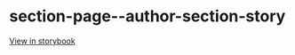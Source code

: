 # section-page--author-section-story

[View in storybook](https://raw.githack.com/Independent-Digital-News-and-Media-Ltd/standard-pwamp-sb/PR-389-sb/index.html?path=/story/section-page--author-section-story)